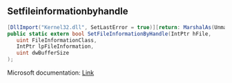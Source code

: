 ## Setfileinformationbyhandle

```csharp
[DllImport("Kernel32.dll", SetLastError = true)][return: MarshalAs(UnmanagedType.Bool)]
public static extern bool SetFileInformationByHandle(IntPtr hFile,
   uint FileInformationClass,
   IntPtr lpFileInformation,
   uint dwBufferSize
);
```

Microsoft documentation: [Link](https://docs.microsoft.com/en-us/windows/win32/api/fileapi/nf-fileapi-setfileinformationbyhandle)
